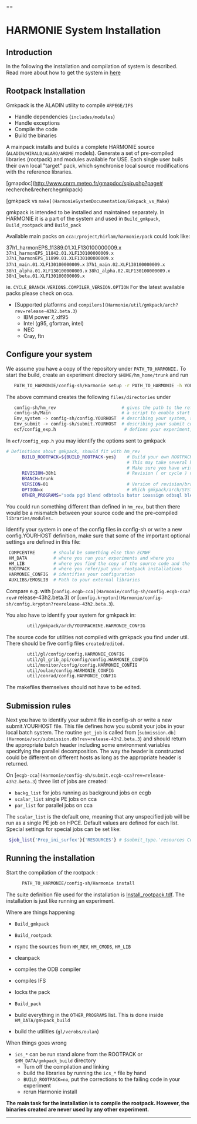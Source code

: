 
==
# HARMONIE System Installation


## Introduction

In the following the installation and compilation of system is described. Read more about how to get the system in
[here](HarmonieSystemDocumentation/General)

## Rootpack Installation

Gmkpack is the ALADIN utility to compile `ARPEGE/IFS`

 - Handle dependencies (`includes/modules`)
 - Handle exceptions
 - Compile the code
 - Build the binaries

A mainpack installs and builds a complete HARMONIE source (`ALADIN/HIRALD/ALARO/AROME` models). Generate a set of pre-compiled libraries (rootpack) and modules available for USE. 
Each single user buils their own  local "target" pack, which synchronise local source modifications with the reference libraries.  

[gmapdoc](http://www.cnrm.meteo.fr/gmapdoc/spip.php?page# recherche&recherchegmkpack)

[gmkpack vs `make](HarmonieSystemDocumentation/Gmkpack_vs_Make`)


gmkpack is intended to be installed and maintained separately. In HARMONIE it is a part of the system and used in `Build_gmkpack`, `Build_rootpack` and `Build_pack`

Available main packs on `cca:/project/hirlam/harmonie/pack` could look like:

37h1_harmonEPS_11389.01.XLF130100000009.x `37h1_harmonEPS_11842.01.XLF130100000009.x` `37h1_harmonEPS_11899.01.XLF130100000009.x` `37h1_main.01.XLF130100000009.x` `37h1_main.02.XLF130100000009.x` `38h1_alpha.01.XLF130100000009.x` `38h1_alpha.02.XLF130100000009.x` `38h1_beta.01.XLF130100000009.x` 

ie. `CYCLE_BRANCH.VERIONS.COMPILER_VERSION.OPTION`
For the latest available packs please check on cca.

 * [Supported platforms and `compilers](Harmonie/util/gmkpack/arch?rev=release-43h2.beta.3`)
    - IBM power 7, xlf95
    - Intel (g95, gfortran, intel)
    - NEC
    - Cray, ftn

## Configure your system

We assume you have a copy of the repository under `PATH_TO_HARMONIE.` To start the build, create an experiment directory `$HOME/hm_home/trunk` and run

```bash
   PATH_TO_HARMONIE/config-sh/Harmonie setup -r PATH_TO_HARMONIE -h YOURHOST
```

The above command creates the following `files/directories` under
```bash
   config-sh/hm_rev                         # gives the path to the reference installation, similar to hl_rev in synoptic-Hirlam
   config-sh/Main                           # a script to enable start Harmonie, similar to Start in synoptic-Hirlam
   Env_system -> config-sh/config.YOURHOST  # describing your system, similar to Env_system in synoptic-Hirlam
   Env_submit -> config-sh/submit.YOURHOST  # describing your submit commands, comparable to submission.db in synoptic-Hirlam
   ecf/config_exp.h                          # defines your experiment, comparable to Env_expdesc in synoptic-Hirlam
```


In `ecf/config_exp.h`  you may identify the options sent to gmkpack

```bash
# Definitions about gmkpack, should fit with hm_rev
      BUILD_ROOTPACK=${BUILD_ROOTPACK-yes}    # Build your own ROOTPACK if it doesn't exists (yes|no)
                                              # This may take several hours!
                                              # Make sure you have write permissions in ROOTPACK directory defined in Env_system
      REVISION=38h1                           # Revision ( or cycle ) number, has to be set even for the trunk!
      BRANCH=trunk
      VERSION=01                              # Version of revision/branch to use
      OPTION=x                                # Which gmkpack/arch/SYSTEM.HOST.OPTION file to use
      OTHER_PROGRAMS="soda pgd blend odbtools bator ioassign odbsql blendsur addsurf surfex mandalay prep lfitools sfxtools" # Other things to compile with gmkpack
```

You could run something different than defined in `hm_rev`, but then there would be a mismatch between your source code and the pre-compiled `libraries/modules.`


Identify your system in one of the config files in config-sh or write a new config.YOURHOST definition, make sure that some of the important optional settings are defined in this file:
```bash
 COMPCENTRE       # should be something else than ECMWF
 HM_DATA          # where you run your experiments and where you 
 HM_LIB           # where you find the copy of the source code and the compiled libraries
 ROOTPACK         # where you refer/put your rootpack installations
 HARMONIE_CONFIG  # identifies your configuration
 AUXLIBS/EMOSLIB  # Path to your external libraries
```

Compare e.g. with [`config.ecgb-cca](Harmonie/config-sh/config.ecgb-cca?rev#` release-43h2.beta.3) or [`config.krypton](Harmonie/config-sh/config.krypton?revrelease-43h2.beta.3`).

You also have to identify your system for gmkpack in:

```bash
        util/gmkpack/arch/YOURMACHINE.HARMONIE_CONFIG
```


The source code for utilities not compiled with gmkpack you find under util. There should be five config files `created/edited.`

```bash
        util/gl/config/config.HARMONIE_CONFIG
        util/gl_grib_api/config/config.HARMONIE_CONFIG
        util/monitor/config/config.HARMONIE_CONFIG
        util/oulan/config.HARMONIE_CONFIG
        util/conrad/config.HARMONIE_CONFIG

```

The makefiles themselves should not have to be edited.

## Submission rules

Next you have to identify your submit file in config-sh or write a new submit.YOURHOST file. This file defines how you submit your jobs in your local batch system. 
The routine `get_job` is called from [`submission.db](Harmonie/scr/submission.db?rev=release-43h2.beta.3`) and should return the appropriate batch header including some environment variables specifying the parallel decomposition. The way the header is constructed could be different on different hosts as long as the appropriate header is returned.

On [`ecgb-cca](Harmonie/config-sh/submit.ecgb-cca?rev=release-43h2.beta.3`) three list of jobs are created:
 * `backg_list` for jobs running as background jobs on ecgb
 * `scalar_list` single PE jobs on cca
 * `par_list` for parallel jobs on cca

The `scalar_list` is the default one, meaning that any unspecified job will be run as a single PE job on HPCE. Default values are defined for each list. Special settings for special jobs can be set like:

```bash
 $job_list{'Prep_ini_surfex'}{'RESOURCES'} # $submit_type.'resources ConsumableCPUs(1) ConsumableMemory(6000 MB)' ;
```



## Running the installation

Start the compilation of the rootpack :
```bash
      PATH_TO_HARMONIE/config-sh/Harmonie install
```

The suite definition file used for the installation is 
[Install_rootpack.tdf](Harmonie/msms/Install_rootpack.tdf?rev=release-43h2.beta.3). The installation is just like running an experiment.

Where are things happening

- `Build_gmkpack` 
- `Build_rootpack`
 - rsync the sources from `HM_REV`, `HM_CMODS`, `HM_LIB`
 - cleanpack
 - compiles the ODB compiler
 - compiles IFS
 - locks the pack

- `Build_pack`
 - build everything in the `OTHER_PROGRAMS` list. This is done inside `HM_DATA/gmkpack_build`
 - build the utilities (`gl/verobs/oulan`)

When things goes wrong

 - `ics_*` can be run stand alone from the ROOTPACK or ``$HM_DATA/gmkpack_build`` directory
   - Turn off the compilation and linking
   - build the libraries by running the `ics_*` file by hand
   - `BUILD_ROOTPACK=no`, put the corrections to the failing code in your experiment
   - rerun Harmonie install


**The main task for the installation is to compile the rootpack. However, the binaries created are never used by any other experiment.**


----


